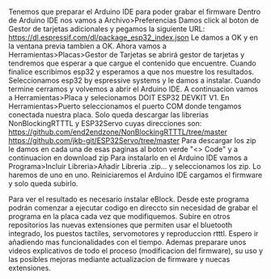Tenemos que preparar el Arduino IDE para poder grabar el firmware
Dentro de Arduino IDE nos vamos a Archivo>Preferencias
Damos click al boton de Gestor de tarjetas adicionales y pegamos la siguiente URL:
  https://dl.espressif.com/dl/package_esp32_index.json
Le damos a OK y en la ventana previa tambien a OK.
Ahora vamos a Herramientas>Placas>Gestor de Tarjetas se abrirá gestor de tarjetas y tendremos que esperar a que cargue
el contenido que encuentre.
Cuando finalice escribimos esp32 y esperamos a que nos muestre los resultados.
Seleccionamos esp32 by espressive systems y le damos a instalar. Cuando termine cerramos y volvemos a abrir
el Arduino IDE.
A continuacion vamos a Herramientas>Placa y selecionamos DOIT ESP32 DEVKIT V1.
En Herramientas>Puerto seleccionamos el puerto COM donde tengamos conectada nuestra placa.
Solo queda descargar las librerias NonBlockingRTTTL y ESP32Servo cuyas direcciones son:
https://github.com/end2endzone/NonBlockingRTTTL/tree/master
https://github.com/jkb-git/ESP32Servo/tree/master
Para descargar los zip le damos en cada una de esas paginas al boton verde "<> Code" y a continuacion en download zip
Para instalarlo en el Arduino IDE vamos a Programa>Incluir Libreria>Añadir Libreria .zip... y seleccionamos los zip.
Lo haremos de uno en uno.
Reiniciaremos el Arduino IDE cargamos el firmware y solo queda subirlo.

Para ver el resultado es necesario instalar eBlock. Desde este programa podrán comenzar a ejecutar codigo en direccto sin 
necesidad de grabar el programa en la placa cada vez que modifiquemos.
Subire en otros repositorios las nuevas extensiones que permiten usar el bluetooth integrado, los puestos tactiles,
servomotores y reproduccion rtttl.
Espero ir añadiendo mas funcionalidades con el tiempo.
Ademas preparare unos videos explicativos de todo el proceso (modificacion del firmware), su uso y las posibles mejoras
mediante actualizacion de firmware y nuecas extensiones.

